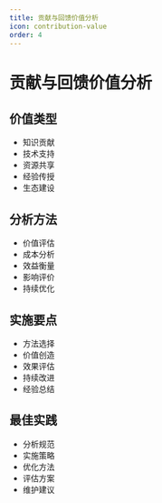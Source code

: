```yaml
---
title: 贡献与回馈价值分析
icon: contribution-value
order: 4
---
```


# 贡献与回馈价值分析

## 价值类型
- 知识贡献
- 技术支持
- 资源共享
- 经验传授
- 生态建设

## 分析方法
- 价值评估
- 成本分析
- 效益衡量
- 影响评价
- 持续优化

## 实施要点
- 方法选择
- 价值创造
- 效果评估
- 持续改进
- 经验总结

## 最佳实践
- 分析规范
- 实施策略
- 优化方法
- 评估方案
- 维护建议
